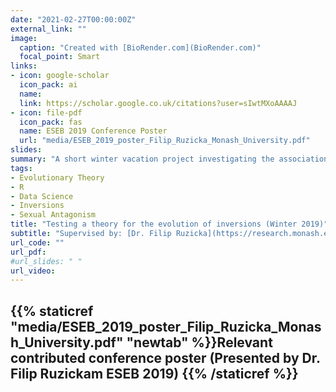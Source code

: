 ```yaml
---
date: "2021-02-27T00:00:00Z"
external_link: ""
image:
  caption: "Created with [BioRender.com](BioRender.com)"
  focal_point: Smart
links:
- icon: google-scholar
  icon_pack: ai
  name: 
  link: https://scholar.google.co.uk/citations?user=sIwtMXoAAAAJ
- icon: file-pdf
  icon_pack: fas
  name: ESEB 2019 Conference Poster
  url: "media/ESEB_2019_poster_Filip_Ruzicka_Monash_University.pdf" 
slides: 
summary: "A short winter vacation project investigating the association between inversions and sexually anatogistic genes, Supervised by: [Dr. Filip Ruzicka](https://research.monash.edu/en/persons/filip-ruzicka) and [Dr. Tim Connallon](https://connallonresearch.wordpress.com/). "
tags:
- Evolutionary Theory
- R
- Data Science
- Inversions
- Sexual Antagonism 
title: "Testing a theory for the evolution of inversions (Winter 2019)"
subtitle: "Supervised by: [Dr. Filip Ruzicka](https://research.monash.edu/en/persons/filip-ruzicka) and [Dr. Tim Connallon](https://connallonresearch.wordpress.com/)"
url_code: ""
url_pdf: 
#url_slides: " "
url_video: 
---
```


## {{% staticref "media/ESEB_2019_poster_Filip_Ruzicka_Monash_University.pdf" "newtab" %}}Relevant contributed conference poster (Presented by Dr. Filip Ruzickam ESEB 2019) {{% /staticref %}}


